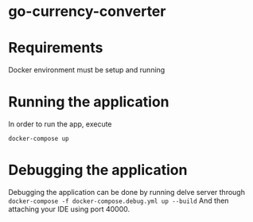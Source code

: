# go-currency-converter

# Requirements

Docker environment must be setup and running

# Running the application

In order to run the app, execute

`docker-compose up`

# Debugging the application

Debugging the application can be done by running delve server through
`docker-compose -f docker-compose.debug.yml up --build`
And then attaching your IDE using port 40000.